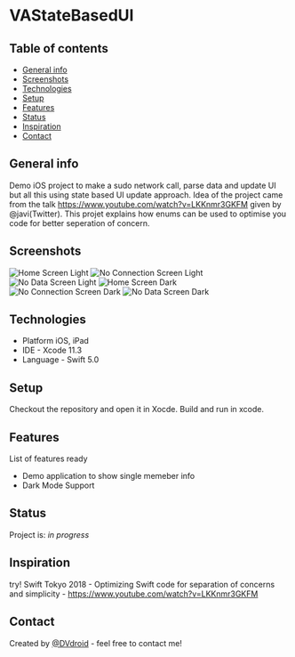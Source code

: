 # VAStateBasedUI

## Table of contents
* [General info](#general-info)
* [Screenshots](#screenshots)
* [Technologies](#technologies)
* [Setup](#setup)
* [Features](#features)
* [Status](#status)
* [Inspiration](#inspiration)
* [Contact](#contact)

## General info
Demo iOS project to make a sudo network call, parse data and update UI but all this using state based UI update approach. 
Idea of the project came from the talk https://www.youtube.com/watch?v=LKKnmr3GKFM given by @javi(Twitter). This projet explains how enums can be used to optimise you code for better seperation of concern.


## Screenshots
![Home Screen Light](./img/Home_Screen_Light.png?raw=true "1. Home Screen Light")
![No Connection Screen Light](./img/No_Connection_Screen_Light.png?raw=true "2. No Connection Screen Light")
![No Data Screen Light](./img/404_Screen_Light.png?raw=true "3. No Data Screen Light")
![Home Screen Dark](./img/Home_Screen_Dark.png?raw=true "4. Home Screen Dark")
![No Connection Screen Dark](./img/No_Connection_Screen_Dark.png?raw=true "5. No Connection Screen Dark")
![No Data Screen Dark](./img/404_Screen_Dark.png?raw=true "6. No Data Screen Dark")

## Technologies
* Platform iOS, iPad
* IDE - Xcode 11.3
* Language - Swift 5.0 

## Setup
Checkout the repository and open it in Xocde. Build and run in xcode.

## Features
List of features ready 
* Demo application to show single memeber info
* Dark Mode Support

## Status
Project is: _in progress_

## Inspiration
try! Swift Tokyo 2018 - Optimizing Swift code for separation of concerns and simplicity - https://www.youtube.com/watch?v=LKKnmr3GKFM

## Contact
Created by [@DVdroid](anandin02@gmail.com) - feel free to contact me!

